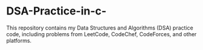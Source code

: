 # DSA-Practice-in-c-
This repository contains my Data Structures and Algorithms (DSA) practice code, including problems from LeetCode, CodeChef, CodeForces, and other platforms.
